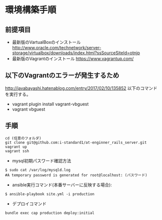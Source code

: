 # 環境構築手順
## 前提項目
+ 最新版のVartualBoxのインストール  http://www.oracle.com/technetwork/server-storage/virtualbox/downloads/index.html?ssSourceSiteId=otnjp
+ 最新版のVagrantのインストール https://www.vagrantup.com/

## 以下のVagrantのエラーが発生するため
http://javabayashi.hatenablog.com/entry/2017/02/10/135852
以下のコマンドを実行する。
 + vagrant plugin install vagrant-vbguest
 + vagrant vbguest

## 手順
```
cd (任意のフォルダ)
git clone git@github.com:i-standard1/at-enginner_rails_server.git
vagrant up
vagrant ssh
```

+ mysql初期パスワード確認方法
``` 
$ sudo cat /var/log/mysqld.log
#A temporary password is generated for root@localhost: (パスワード)
```
+ ansible実行コマンド(本番サーバーに反映する場合):
```
$ ansible-playbook site.yml -i production
```
+ デプロイコマンド
```
bundle exec cap production deploy:initial
```

